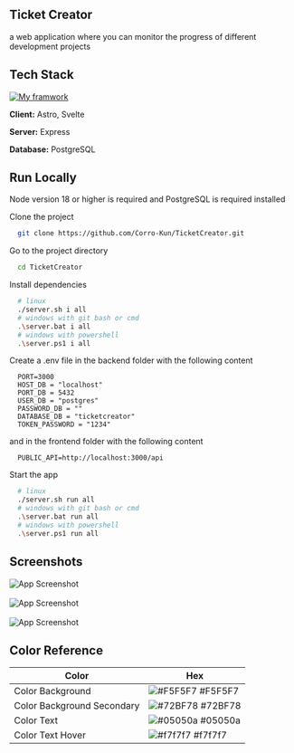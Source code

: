 ## Ticket Creator

a web application where you can monitor the progress of different development projects


## Tech Stack

[![My framwork](https://skillicons.dev/icons?i=astro,svelte,express,postgres)]()

**Client:** Astro, Svelte

**Server:** Express

**Database:** PostgreSQL

## Run Locally

Node version 18 or higher is required and PostgreSQL is required installed

Clone the project

```bash
  git clone https://github.com/Corro-Kun/TicketCreator.git
```

Go to the project directory

```bash
  cd TicketCreator
```

Install dependencies

```bash
  # linux
  ./server.sh i all
  # windows with git bash or cmd
  .\server.bat i all
  # windows with powershell
  .\server.ps1 i all
```

Create a .env file in the backend folder with the following content

```env
  PORT=3000
  HOST_DB = "localhost"
  PORT_DB = 5432
  USER_DB = "postgres"
  PASSWORD_DB = ""
  DATABASE_DB = "ticketcreator"
  TOKEN_PASSWORD = "1234"
```

and in the frontend folder with the following content

```env
  PUBLIC_API=http://localhost:3000/api
```

Start the app

```bash
  # linux
  ./server.sh run all
  # windows with git bash or cmd
  .\server.bat run all
  # windows with powershell
  .\server.ps1 run all
```

## Screenshots

<img src="https://via.placeholder.com/468x300?text=App+Screenshot+Here" alt="App Screenshot">
<br>
<br>
<img src="https://via.placeholder.com/468x300?text=App+Screenshot+Here" alt="App Screenshot">
<br>
<br>
<img src="https://via.placeholder.com/468x300?text=App+Screenshot+Here" alt="App Screenshot">

## Color Reference

| Color             | Hex                                                                |
| ----------------- | ------------------------------------------------------------------ |
| Color Background | ![#F5F5F7](https://via.placeholder.com/10/F5F5F7?text=+) #F5F5F7 |
| Color Background Secondary | ![#72BF78](https://via.placeholder.com/10/72BF78?text=+) #72BF78 |
| Color Text | ![#05050a](https://via.placeholder.com/10/05050a?text=+) #05050a |
| Color Text Hover | ![#f7f7f7](https://via.placeholder.com/10/f7f7f7?text=+) #f7f7f7 |
